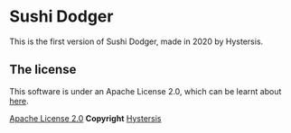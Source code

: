 # Sushi Dodger
This is the first version of Sushi Dodger, made in 2020 by Hystersis.

## The license
This software is under an Apache License 2.0, which can be learnt about [here](https://tldrlegal.com/license/apache-license-2.0-(apache-2.0)).

[Apache License 2.0](/LICENSE) **Copyright** [Hystersis](https://github.com/Hystersis)
